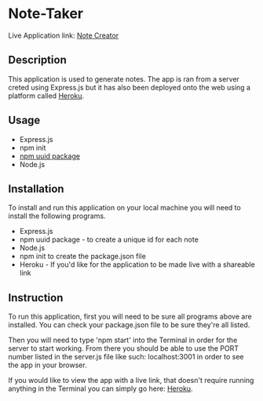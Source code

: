 # Note-Taker
Live Application link: <a href="https://note-creater.herokuapp.com/notes">Note Creator</a>

## Description 
This application is used to generate notes. The app is ran from a server creted using Express.js but it has also been deployed onto the web using a platform called <a href="https://www.heroku.com" target="_blank">Heroku</a>.  


## Usage
* Express.js
* npm init
* <a href=" https://www.npmjs.com/package/uuid" target="_blank">npm uuid package</a>
* Node.js


## Installation
To install and run this application on your local machine you will need to install the following programs.
* Express.js
* npm uuid package - to create a unique id for each note
* Node.js
* npm init to create the package.json file
* Heroku - If you'd like for the application to be made live with a shareable link


## Instruction
To run this application, first you will need to be sure all programs above are installed. You can check your package.json file to be sure they're all listed.

Then you will need to type 'npm start' into the Terminal in order for the server to start working. From there you should be able to use the PORT number listed in the server.js file like such: localhost:3001 in order to see the app in your browser.

If you would like to view the app with a live link, that doesn't require running anything in the Terminal you can simply go here: <a href="https://note-creater.herokuapp.com/notes" target="_blank">Heroku</a>.